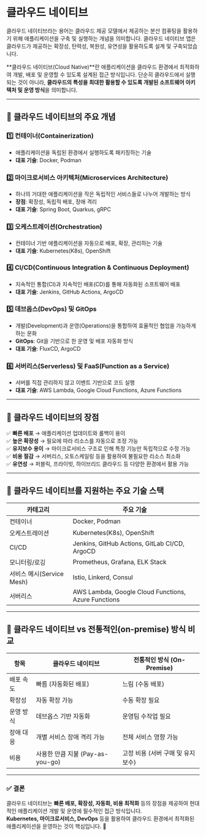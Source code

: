 # 클라우드 네이티브 
클라우드 네이티브라는 용어는 클라우드 제공 모델에서 제공하는 분산 컴퓨팅을 활용하기 위해 애플리케이션을 구축 및 실행하는 개념을 의미합니다. 클라우드 네이티브 앱은 클라우드가 제공하는 확장성, 탄력성, 복원성, 유연성을 활용하도록 설계 및 구축되었습니다.

**클라우드 네이티브(Cloud Native)**란 애플리케이션을 클라우드 환경에서 최적화하여 개발, 배포 및 운영할 수 있도록 설계된 접근 방식입니다. 단순히 클라우드에서 실행되는 것이 아니라, **클라우드의 특성을 최대한 활용할 수 있도록 개발된 소프트웨어 아키텍처 및 운영 방식**을 의미합니다.  

---

## 🔹 클라우드 네이티브의 주요 개념  

### 1️⃣ **컨테이너(Containerization)**  
- 애플리케이션을 독립된 환경에서 실행하도록 패키징하는 기술  
- **대표 기술**: Docker, Podman  

### 2️⃣ **마이크로서비스 아키텍처(Microservices Architecture)**  
- 하나의 거대한 애플리케이션을 작은 독립적인 서비스들로 나누어 개발하는 방식  
- **장점**: 확장성, 독립적 배포, 장애 격리  
- **대표 기술**: Spring Boot, Quarkus, gRPC  

### 3️⃣ **오케스트레이션(Orchestration)**  
- 컨테이너 기반 애플리케이션을 자동으로 배포, 확장, 관리하는 기술  
- **대표 기술**: Kubernetes(K8s), OpenShift  

### 4️⃣ **CI/CD(Continuous Integration & Continuous Deployment)**  
- 지속적인 통합(CI)과 지속적인 배포(CD)를 통해 자동화된 소프트웨어 배포  
- **대표 기술**: Jenkins, GitHub Actions, ArgoCD  

### 5️⃣ **데브옵스(DevOps) 및 GitOps**  
- 개발(Development)과 운영(Operations)을 통합하여 효율적인 협업을 가능하게 하는 문화  
- **GitOps**: Git을 기반으로 한 운영 및 배포 자동화 방식  
- **대표 기술**: FluxCD, ArgoCD  

### 6️⃣ **서버리스(Serverless) 및 FaaS(Function as a Service)**  
- 서버를 직접 관리하지 않고 이벤트 기반으로 코드 실행  
- **대표 기술**: AWS Lambda, Google Cloud Functions, Azure Functions  

---

## 🔹 클라우드 네이티브의 장점  
✅ **빠른 배포** → 애플리케이션 업데이트와 롤백이 용이  
✅ **높은 확장성** → 필요에 따라 리소스를 자동으로 조정 가능  
✅ **유지보수 용이** → 마이크로서비스 구조로 인해 특정 기능만 독립적으로 수정 가능  
✅ **비용 절감** → 서버리스, 오토스케일링 등을 활용하여 불필요한 리소스 최소화  
✅ **유연성** → 퍼블릭, 프라이빗, 하이브리드 클라우드 등 다양한 환경에서 활용 가능  

---

## 🔹 클라우드 네이티브를 지원하는 주요 기술 스택  
| 카테고리 | 주요 기술 |
|----------|----------|
| 컨테이너 | Docker, Podman |
| 오케스트레이션 | Kubernetes(K8s), OpenShift |
| CI/CD | Jenkins, GitHub Actions, GitLab CI/CD, ArgoCD |
| 모니터링/로깅 | Prometheus, Grafana, ELK Stack |
| 서비스 메시(Service Mesh) | Istio, Linkerd, Consul |
| 서버리스 | AWS Lambda, Google Cloud Functions, Azure Functions |

---

## 🔹 클라우드 네이티브 vs 전통적인(on-premise) 방식 비교  

| 항목 | 클라우드 네이티브 | 전통적인 방식 (On-Premise) |
|------|------------------|---------------------|
| 배포 속도 | 빠름 (자동화된 배포) | 느림 (수동 배포) |
| 확장성 | 자동 확장 가능 | 수동 확장 필요 |
| 운영 방식 | 데브옵스 기반 자동화 | 운영팀 수작업 필요 |
| 장애 대응 | 개별 서비스 장애 격리 가능 | 전체 서비스 영향 가능 |
| 비용 | 사용한 만큼 지불 (Pay-as-you-go) | 고정 비용 (서버 구매 및 유지보수) |

---

### ✅ **결론**  
클라우드 네이티브는 **빠른 배포, 확장성, 자동화, 비용 최적화** 등의 장점을 제공하여 현대적인 애플리케이션 개발 및 운영에 필수적인 접근 방식입니다.  
**Kubernetes, 마이크로서비스, DevOps** 등을 활용하여 클라우드 환경에서 최적화된 애플리케이션을 운영하는 것이 핵심입니다. 🚀